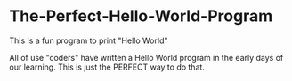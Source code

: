 # The-Perfect-Hello-World-Program
This is a fun program to print "Hello World"

All of use "coders" have written a Hello World program in the early days of our learning. This is just the PERFECT way to do that.
